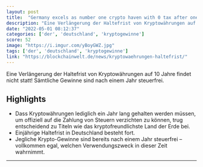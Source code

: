 ```yaml
---
layout: post
title:  "Germany excels as number one crypto haven with 0 tax after one year holding - even if the crypto is staked"
description: "Eine Verlängerung der Haltefrist von Kryptowährungen auf 10 Jahre findet nicht statt! Sämtliche Gewinne sind nach einem Jahr steuerfrei."
date: "2022-05-01 08:12:37"
categories: ['der', 'deutschland', 'kryptogewinne']
score: 52
image: "https://i.imgur.com/yBoyGWZ.jpg"
tags: ['der', 'deutschland', 'kryptogewinne']
link: "https://blockchainwelt.de/news/kryptowaehrungen-haltefrist/"
---
```


Eine Verlängerung der Haltefrist von Kryptowährungen auf 10 Jahre findet nicht statt! Sämtliche Gewinne sind nach einem Jahr steuerfrei.

## Highlights

- Dass Kryptowährungen lediglich ein Jahr lang gehalten werden müssen, um offiziell auf die Zahlung von Steuern verzichten zu können, trug entscheidend zu Titeln wie das kryptofreundlichste Land der Erde bei.
- Einjährige Haltefrist in Deutschland besteht fort.
- Jegliche Krypto-Gewinne sind bereits nach einem Jahr steuerfrei – vollkommen egal, welchen Verwendungszweck in dieser Zeit wahrnimmt.

---
